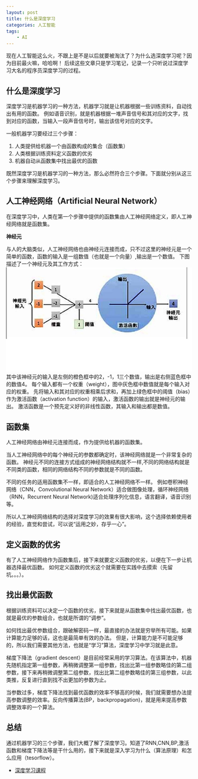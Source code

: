 ```yaml
---
layout: post
title: 什么是深度学习 
categories: 人工智能
tags:
    - AI
---
```


现在人工智能这么火，不跟上是不是以后就要被淘汰了？为什么选深度学习呢？因为目前最火嘛，哈哈啊！
后续这些文章只是学习笔记，记录一个只听说过深度学习大名的程序员深度学习的过程。


## 什么是深度学习
深度学习是机器学习的一种方法，机器学习就是让机器根据一些训练资料，自动找出有用的函数。
例如语音识别，就是机器根据一堆声音信号和其对应的文字，找到对应的函数，当输入一段声音信号时，输出该信号对应的文字。

一般机器学习要经过三个步骤：
1. 人类提供给机器一个由函数构成的集合（函数集）
2. 人类根据训练资料定义函数的优劣
3. 机器自动从函数集中找出最优的函数

既然深度学习是机器学习的一种方法，那么必然符合三个步骤。下面就分别从这三个步骤来理解深度学习。

## 人工神经网络（Artificial Neural Network）
在深度学习中，人类在第一个步骤中提供的函数集由人工神经网络定义，即人工神经网络就是函数集。

**神经元**

与人的大脑类似，人工神经网络也由神经元连接而成，只不过这里的神经元是一个简单的函数，函数的输入是一组数值（也就是一个向量）,输出是一个数值。
下图描述了一个神经元及其工作方式：
![](/images/ai/neural.jpg)
其中该神经元的输入是左侧的橙色框中的2，-1，1三个数值，输出是右侧蓝色框中的数值4。
每个输入都有一个权重（weight），图中灰色框中数值就是每个输入对应的权重。
先将输入和其对应的权重相乘后求和，再加上绿色框中的阈值（bias）作为激活函数（activation function）的输入，激活函数的输出就是神经元的输出。
激活函数是一个预先定义好的非线性函数，其输入和输出都是数值。

## 函数集
人工神经网络由神经元连接而成，作为提供给机器的函数集。

当人工神经网络中的每个神经元的参数都确定时，该神经网络就是一个非常复杂的函数。
神经元不同的连接方式组成的神经网络结构就不一样,不同的网络结构就是不同类的函数，相同的网络结构不同的参数就是不同的函数。

不同的任务的适用函数集不一样，即适合的人工神经网络不一样。
例如卷积神经网络（CNN，Convolutional Neural Network）适合做图像处理，循环神经网络（RNN，Recurrent Neural Network)适合处理序列化信息，语言翻译，语音识别等。

所以人工神经网络结构的选择对深度学习的效果有很大影响，这个选择依赖使用者的经验，直觉和尝试，可以说“运用之妙，存乎一心”。

## 定义函数的优劣
有了人工神经网络作为函数集后，接下来就要定义函数的优劣，以便在下一步让机器选择最优函数。
如何定义函数的优劣这个就需要在实践中去摸索（先留坑。。。）。

## 找出最优函数
根据训练资料可以决定一个函数的优劣，接下来就是从函数集中找出最优函数，也就是最优的参数组合，也就是所谓的“调参”。

如何找出最优参数组合，跟破解密码一样，最直接的办法就是穷举所有可能。如果计算能力足够的话，这也是最简单有效的办法。
但是，计算能力是不可能足够的，所以我们需要其他方法，也就是“学习”算法，深度学习中学习就是此意。

梯度下降法（gradient descent）是目前经常采用的学习算法。在该算法中，机器先随机指定第一组参数，再稍微调整第一组参数，找出比第一组参数略佳的第二组参数，接下来再稍微调整第二组参数，找出比第二组参数略佳的第三组参数，以此类推，反复进行直到找不出更加的参数为止。

当参数过多，梯度下降法找到最优函数的效率不够高的时候，我们就需要想办法提高参数调整的效率。反向传播算法(BP，backpropagation)，就是用来提高参数调整效率的一个算法。


## 总结
通过机器学习的三个步骤，我们大概了解了深度学习。知道了RNN,CNN,BP,激活函数和梯度下降法等是干什么用的，接下来就是深入学习为什么（算法原理）和怎么应用（tesorflow）。

* [深度学习课程](http://speech.ee.ntu.edu.tw/~tlkagk/courses_MLDS17.html) 
